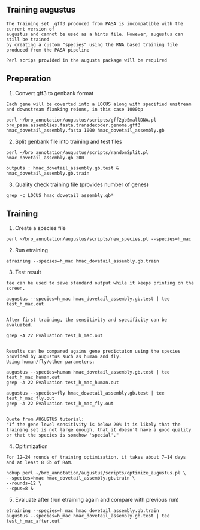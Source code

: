 ## Training augustus 

```
The Training set .gff3 produced from PASA is incompatible with the current version of 
augustus and cannot be used as a hints file. However, augustus can still be trained
by creating a custom "species" using the RNA based training file produced from the PASA pipeline

Perl scrips provided in the augusts package will be required
```

## Preperation

1. Convert gff3 to genbank format 
```
Each gene will be coverted into a LOCUS along with specified unstream and downstream flanking reions, in this case 1000bp

perl ~/bro_annotation/augustus/scripts/gff2gbSmallDNA.pl bro_pasa.assemblies.fasta.transdecoder.genome.gff3 hmac_dovetail_assembly.fasta 1000 hmac_dovetail_assembly.gb
```

2. Split genbank file into training and test files
```
perl ~/bro_annotation/augustus/scripts/randomSplit.pl hmac_dovetail_assembly.gb 200

outputs : hmac_dovetail_assembly.gb.test & hmac_dovetail_assembly.gb.train
```

3. Quality check training file (provides number of genes)
```
grep -c LOCUS hmac_dovetail_assembly.gb*
```

## Training

1. Create a species file
```
perl ~/bro_annotation/augustus/scripts/new_species.pl --species=h_mac
```

2. Run etraining
```
etraining --species=h_mac hmac_dovetail_assembly.gb.train
```

3. Test result
```
tee can be used to save standard output while it keeps printing on the screen.

augustus --species=h_mac hmac_dovetail_assembly.gb.test | tee test_h_mac.out


After first training, the sensitivity and specificity can be evaluated.

grep -A 22 Evaluation test_h_mac.out


Results can be compared agains gene predictuion using the species provided by augustus such as human and fly.
Using human/fly/other parameters:

augustus --species=human hmac_dovetail_assembly.gb.test | tee test_h_mac_human.out
grep -A 22 Evaluation test_h_mac_human.out

augustus --species=fly hmac_dovetail_assembly.gb.test | tee test_h_mac_fly.out
grep -A 22 Evaluation test_h_mac_fly.out


Quote from AUGUSTUS tutorial:
"If the gene level sensitivity is below 20% it is likely that the training set is not large enough, that it doesn't have a good quality or that the species is somehow 'special'."
```

4. Opitimization
```
For 12–24 rounds of training optimization, it takes about 7–14 days and at least 8 Gb of RAM.

nohup perl ~/bro_annotation/augustus/scripts/optimize_augustus.pl \
--species=hmac hmac_dovetail_assembly.gb.train \
--rounds=12 \
--cpus=8 &
```

5. Evaluate after (run etraining again and compare with previous run)
```
etraining --species=h_mac hmac_dovetail_assembly.gb.train
augustus --species=h_mac hmac_dovetail_assembly.gb.test | tee test_h_mac_after.out
```
